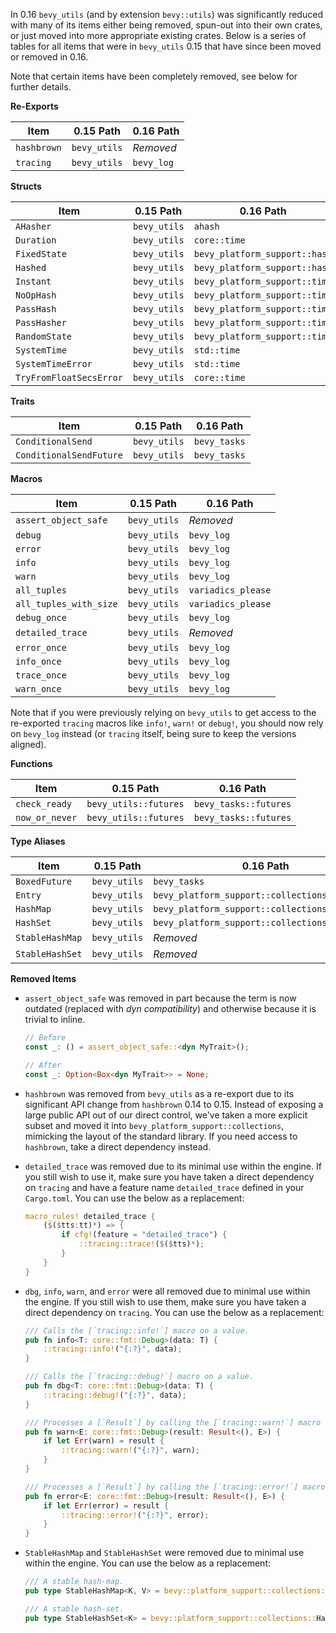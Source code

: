 In 0.16 `bevy_utils` (and by extension `bevy::utils`) was significantly reduced with many of its items either being removed, spun-out into their own crates, or just moved into more appropriate existing crates.
Below is a series of tables for all items that were in `bevy_utils` 0.15 that have since been moved or removed in 0.16.

Note that certain items have been completely removed, see below for further details.

**Re-Exports**

| Item        | 0.15 Path    | 0.16 Path  |
| ----------- | ------------ | ---------- |
| `hashbrown` | `bevy_utils` | _Removed_  |
| `tracing`   | `bevy_utils` | `bevy_log` |

**Structs**

| Item                    | 0.15 Path    | 0.16 Path                     |
| ----------------------- | ------------ | ----------------------------- |
| `AHasher`               | `bevy_utils` | `ahash`                       |
| `Duration`              | `bevy_utils` | `core::time`                  |
| `FixedState`            | `bevy_utils` | `bevy_platform_support::hash` |
| `Hashed`                | `bevy_utils` | `bevy_platform_support::hash` |
| `Instant`               | `bevy_utils` | `bevy_platform_support::time` |
| `NoOpHash`              | `bevy_utils` | `bevy_platform_support::time` |
| `PassHash`              | `bevy_utils` | `bevy_platform_support::time` |
| `PassHasher`            | `bevy_utils` | `bevy_platform_support::time` |
| `RandomState`           | `bevy_utils` | `bevy_platform_support::time` |
| `SystemTime`            | `bevy_utils` | `std::time`                   |
| `SystemTimeError`       | `bevy_utils` | `std::time`                   |
| `TryFromFloatSecsError` | `bevy_utils` | `core::time`                  |

**Traits**

| Item                    | 0.15 Path    | 0.16 Path    |
| ----------------------- | ------------ | ------------ |
| `ConditionalSend`       | `bevy_utils` | `bevy_tasks` |
| `ConditionalSendFuture` | `bevy_utils` | `bevy_tasks` |

**Macros**

| Item                   | 0.15 Path    | 0.16 Path          |
| ---------------------- | ------------ | ------------------ |
| `assert_object_safe`   | `bevy_utils` | _Removed_          |
| `debug`                | `bevy_utils` | `bevy_log`         |
| `error`                | `bevy_utils` | `bevy_log`         |
| `info`                 | `bevy_utils` | `bevy_log`         |
| `warn`                 | `bevy_utils` | `bevy_log`         |
| `all_tuples`           | `bevy_utils` | `variadics_please` |
| `all_tuples_with_size` | `bevy_utils` | `variadics_please` |
| `debug_once`           | `bevy_utils` | `bevy_log`         |
| `detailed_trace`       | `bevy_utils` | _Removed_          |
| `error_once`           | `bevy_utils` | `bevy_log`         |
| `info_once`            | `bevy_utils` | `bevy_log`         |
| `trace_once`           | `bevy_utils` | `bevy_log`         |
| `warn_once`            | `bevy_utils` | `bevy_log`         |

Note that if you were previously relying on `bevy_utils` to get access to
the re-exported `tracing` macros like `info!`, `warn!` or `debug!`, you should
now rely on `bevy_log` instead (or `tracing` itself, being sure to keep the versions aligned).

**Functions**

| Item           | 0.15 Path             | 0.16 Path             |
| -------------- | --------------------- | --------------------- |
| `check_ready`  | `bevy_utils::futures` | `bevy_tasks::futures` |
| `now_or_never` | `bevy_utils::futures` | `bevy_tasks::futures` |

**Type Aliases**

| Item            | 0.15 Path    | 0.16 Path                                      |
| --------------- | ------------ | ---------------------------------------------- |
| `BoxedFuture`   | `bevy_utils` | `bevy_tasks`                                   |
| `Entry`         | `bevy_utils` | `bevy_platform_support::collections::hash_map` |
| `HashMap`       | `bevy_utils` | `bevy_platform_support::collections`           |
| `HashSet`       | `bevy_utils` | `bevy_platform_support::collections`           |
| `StableHashMap` | `bevy_utils` | _Removed_                                      |
| `StableHashSet` | `bevy_utils` | _Removed_                                      |

**Removed Items**

- `assert_object_safe` was removed in part because the term is now outdated (replaced with _dyn compatibility_) and otherwise because it is trivial to inline.
  
  ```rust
  // Before
  const _: () = assert_object_safe::<dyn MyTrait>();

  // After
  const _: Option<Box<dyn MyTrait>> = None;
  ```
  
- `hashbrown` was removed from `bevy_utils` as a re-export due to its significant API change from `hashbrown` 0.14 to 0.15.
  Instead of exposing a large public API out of our direct control, we've taken a more explicit subset and moved it into `bevy_platform_support::collections`, mimicking the layout of the standard library.
  If you need access to `hashbrown`, take a direct dependency instead.

- `detailed_trace` was removed due to its minimal use within the engine.
  If you still wish to use it, make sure you have taken a direct dependency on `tracing` and have a feature name `detailed_trace` defined in your `Cargo.toml`.
  You can use the below as a replacement:

  ```rust
  macro_rules! detailed_trace {
      ($($tts:tt)*) => {
          if cfg!(feature = "detailed_trace") {
              ::tracing::trace!($($tts)*);
          }
      }
  }
  ```
  
- `dbg`, `info`, `warn`, and `error` were all removed due to minimal use within the engine.
  If you still wish to use them, make sure you have taken a direct dependency on `tracing`.
  You can use the below as a replacement:

  ```rust
  /// Calls the [`tracing::info!`] macro on a value.
  pub fn info<T: core::fmt::Debug>(data: T) {
      ::tracing::info!("{:?}", data);
  }

  /// Calls the [`tracing::debug!`] macro on a value.
  pub fn dbg<T: core::fmt::Debug>(data: T) {
      ::tracing::debug!("{:?}", data);
  }

  /// Processes a [`Result`] by calling the [`tracing::warn!`] macro in case of an [`Err`] value.
  pub fn warn<E: core::fmt::Debug>(result: Result<(), E>) {
      if let Err(warn) = result {
          ::tracing::warn!("{:?}", warn);
      }
  }

  /// Processes a [`Result`] by calling the [`tracing::error!`] macro in case of an [`Err`] value.
  pub fn error<E: core::fmt::Debug>(result: Result<(), E>) {
      if let Err(error) = result {
          ::tracing::error!("{:?}", error);
      }
  }
  ```
  
- `StableHashMap` and `StableHashSet` were removed due to minimal use within the engine.
  You can use the below as a replacement:
  
  ```rust
  /// A stable hash-map.
  pub type StableHashMap<K, V> = bevy::platform_support::collections::HashMap<K, V, bevy::platform_support::hash::FixedState>;

  /// A stable hash-set.
  pub type StableHashSet<K> = bevy::platform_support::collections::HashSet<K, bevy::platform_support::hash::FixedState>;
  ```
